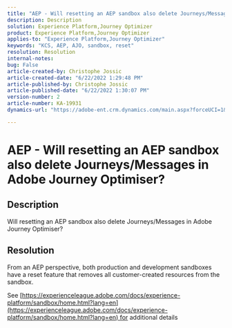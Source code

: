 ```yaml
---
title: "AEP - Will resetting an AEP sandbox also delete Journeys/Messages in Adobe Journey Optimiser?"
description: Description
solution: Experience Platform,Journey Optimizer
product: Experience Platform,Journey Optimizer
applies-to: "Experience Platform,Journey Optimizer"
keywords: "KCS, AEP, AJO, sandbox, reset"
resolution: Resolution
internal-notes: 
bug: False
article-created-by: Christophe Jossic
article-created-date: "6/22/2022 1:29:48 PM"
article-published-by: Christophe Jossic
article-published-date: "6/22/2022 1:30:07 PM"
version-number: 2
article-number: KA-19931
dynamics-url: "https://adobe-ent.crm.dynamics.com/main.aspx?forceUCI=1&pagetype=entityrecord&etn=knowledgearticle&id=8cc5b95d-2ff2-ec11-bb3d-6045bd0158c7"

---
```

# AEP - Will resetting an AEP sandbox also delete Journeys/Messages in Adobe Journey Optimiser?

## Description

Will resetting an AEP sandbox also delete Journeys/Messages in Adobe Journey Optimiser?

## Resolution


From an AEP perspective, both production and development sandboxes have a reset feature that removes all customer-created resources from the sandbox.

See [https://experienceleague.adobe.com/docs/experience-platform/sandbox/home.html?lang=en](https://experienceleague.adobe.com/docs/experience-platform/sandbox/home.html?lang=en) for additional details
